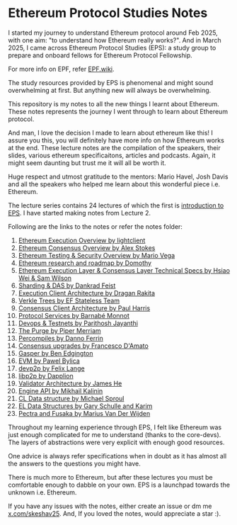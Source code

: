 # Ethereum Protocol Studies Notes

I started my journey to understand Ethereum protocol around Feb 2025, with one aim: "to understand how Ethereum really works?". And in March 2025, I came across Ethereum Protocol Studies (EPS): a study group to prepare and onboard fellows for Ethereum Protocol Fellowship.

For more info on EPF, refer [EPF.wiki](https://epf.wiki).

The study resources provided by EPS is phenomenal and might sound overwhelming at first. But anything new will always be overwhelming.

This repository is my notes to all the new things I learnt about Ethereum. These notes represents the journey I went through to learn about Ethereum protocol.

And man, I love the decision I made to learn about ethereum like this! I assure you this, you will definitely have more info on how Ethereum works at the end. These lecture notes are the compilation of the speakers, their slides, various ethereum specificaitons, articles and podcasts. Again, it might seem daunting but trust me it will all be worth it.

Huge respect and utmost gratitude to the mentors: Mario Havel, Josh Davis and all the speakers who helped me learn about this wonderful piece i.e. Ethereum.

The lecture series contains 24 lectures of which the first is [introduction to EPS](https://epf.wiki/#/eps/week0). I have started making notes from Lecture 2.

Following are the links to the notes or refer the notes folder:

1. [Ethereum Execution Overview by lightclient](/notes/lec-02-ethereum-execution-overview.md)
2. [Ethereum Consensus Overview by Alex Stokes](/notes/lec-03-ethereum-consensus-overview.md)
3. [Ethereum Testing & Security Overview by Mario Vega](/notes/lec-04-ethereum-testing-and-security-overview.md)
4. [Ethereum research and roadmap by Domothy](/notes/lec-05-ethereum-research-and-roadmap.md)
5. [Ethereum Execution Layer & Consensus Layer Technical Specs by Hsiao Wei & Sam Wilson](/notes/lec-06-el-cl-technical-specs.md)
6. [Sharding & DAS by Dankrad Feist](/notes/lec-07-sharding-and-das.md)
7. [Execution Client Architecture by Dragan Rakita](/notes/lec-08-execution-client-architecture.md)
8. [Verkle Trees by EF Stateless Team](/notes/lec-09-verkle-tree.md)
9. [Consensus Client Architecture by Paul Harris](/notes/lec-10-consensus-client-architecture.md)
10. [Protocol Services by Barnabé Monnot](/notes/lec-11-protocol-services.md)
11. [Devops & Testnets by Parithosh Jayanthi](/notes/lec-12-devops-and-testnets.md)
12. [The Purge by Piper Merriam](/notes/lec-13-the-purge.md)
13. [Percompiles by Danno Ferrin](/notes/lec-14-precompiles.md)
14. [Consensus upgrades by Francesco D'Amato](/notes/lec-15-consensus-upgrades.md)
15. [Gasper by Ben Edgington](/notes/lec-16-gasper.md)
16. [EVM by Pawel Bylica](/notes/lec-17-evm.md)
17. [devp2p by Felix Lange](/notes/lec-18-devp2p.md)
18. [libp2p by Dapplion](/notes/lec-19-libp2p.md)
19. [Validator Architecture by James He](/notes/lec-20-validator-architecture.md)
20. [Engine API by Mikhail Kalinin](/notes/lec-21-engine-api.md)
21. [CL Data structure by Michael Sproul](/notes/lec-22-cl-data-structures.md)
22. [EL Data Structures by Gary Schulle and Karim](/notes/lec-23-el-data-structures.md)
23. [Pectra and Fusaka by Marius Van Der Wijden](/notes/lec-24-pectra-and-fusaka.md)

Throughout my learning experience through EPS, I felt like Ethereum was just enough complicated for me to understand (thanks to the core-devs). The layers of abstractions were very explicit with enough good resources.

One advice is always refer specifications when in doubt as it has almost all the answers to the questions you might have.

There is much more to Ethereum, but after these lectures you must be comfortable enough to dabble on your own. EPS is a launchpad towards the unknown i.e. Ethereum.

If you have any issues with the notes, either create an issue or dm me [x.com/skeshav25](https://x.com/skeshav25). And, If you loved the notes, would appreciate a star :).
